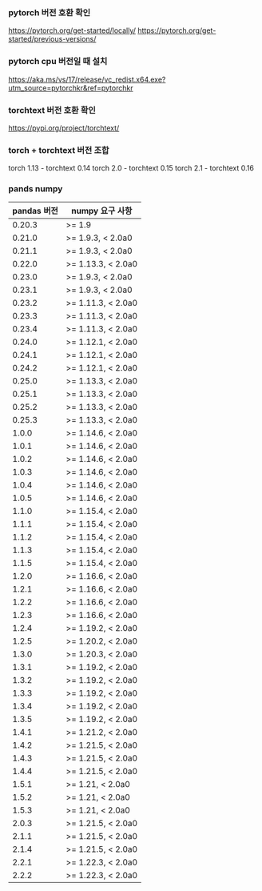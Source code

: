 

### pytorch 버전 호환 확인
https://pytorch.org/get-started/locally/
https://pytorch.org/get-started/previous-versions/

### pytorch cpu 버전일 때 설치
https://aka.ms/vs/17/release/vc_redist.x64.exe?utm_source=pytorchkr&ref=pytorchkr

### torchtext 버전 호환 확인
https://pypi.org/project/torchtext/


### torch + torchtext 버전 조합

torch 1.13 - torchtext 0.14
torch 2.0 - torchtext 0.15
torch 2.1 - torchtext 0.16

### pands numpy

| pandas 버전 | numpy 요구 사항                 |
|-------------|---------------------------------|
| 0.20.3     | >= 1.9                          |
| 0.21.0     | >= 1.9.3, < 2.0a0               |
| 0.21.1     | >= 1.9.3, < 2.0a0               |
| 0.22.0     | >= 1.13.3, < 2.0a0              |
| 0.23.0     | >= 1.9.3, < 2.0a0               |
| 0.23.1     | >= 1.9.3, < 2.0a0               |
| 0.23.2     | >= 1.11.3, < 2.0a0              |
| 0.23.3     | >= 1.11.3, < 2.0a0              |
| 0.23.4     | >= 1.11.3, < 2.0a0              |
| 0.24.0     | >= 1.12.1, < 2.0a0              |
| 0.24.1     | >= 1.12.1, < 2.0a0              |
| 0.24.2     | >= 1.12.1, < 2.0a0              |
| 0.25.0     | >= 1.13.3, < 2.0a0              |
| 0.25.1     | >= 1.13.3, < 2.0a0              |
| 0.25.2     | >= 1.13.3, < 2.0a0              |
| 0.25.3     | >= 1.13.3, < 2.0a0              |
| 1.0.0      | >= 1.14.6, < 2.0a0              |
| 1.0.1      | >= 1.14.6, < 2.0a0              |
| 1.0.2      | >= 1.14.6, < 2.0a0              |
| 1.0.3      | >= 1.14.6, < 2.0a0              |
| 1.0.4      | >= 1.14.6, < 2.0a0              |
| 1.0.5      | >= 1.14.6, < 2.0a0              |
| 1.1.0      | >= 1.15.4, < 2.0a0              |
| 1.1.1      | >= 1.15.4, < 2.0a0              |
| 1.1.2      | >= 1.15.4, < 2.0a0              |
| 1.1.3      | >= 1.15.4, < 2.0a0              |
| 1.1.5      | >= 1.15.4, < 2.0a0              |
| 1.2.0      | >= 1.16.6, < 2.0a0              |
| 1.2.1      | >= 1.16.6, < 2.0a0              |
| 1.2.2      | >= 1.16.6, < 2.0a0              |
| 1.2.3      | >= 1.16.6, < 2.0a0              |
| 1.2.4      | >= 1.19.2, < 2.0a0              |
| 1.2.5      | >= 1.20.2, < 2.0a0              |
| 1.3.0      | >= 1.20.3, < 2.0a0              |
| 1.3.1      | >= 1.19.2, < 2.0a0              |
| 1.3.2      | >= 1.19.2, < 2.0a0              |
| 1.3.3      | >= 1.19.2, < 2.0a0              |
| 1.3.4      | >= 1.19.2, < 2.0a0              |
| 1.3.5      | >= 1.19.2, < 2.0a0              |
| 1.4.1      | >= 1.21.2, < 2.0a0              |
| 1.4.2      | >= 1.21.5, < 2.0a0              |
| 1.4.3      | >= 1.21.5, < 2.0a0              |
| 1.4.4      | >= 1.21.5, < 2.0a0              |
| 1.5.1      | >= 1.21, < 2.0a0                |
| 1.5.2      | >= 1.21, < 2.0a0                |
| 1.5.3      | >= 1.21, < 2.0a0                |
| 2.0.3      | >= 1.21.5, < 2.0a0              |
| 2.1.1      | >= 1.21.5, < 2.0a0              |
| 2.1.4      | >= 1.21.5, < 2.0a0              |
| 2.2.1      | >= 1.22.3, < 2.0a0              |
| 2.2.2      | >= 1.22.3, < 2.0a0              |
